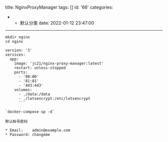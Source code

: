 title: NginxProxyManager
tags: []
id: '66'
categories:
  - - 默认分类
date: 2022-01-12 23:47:00
---
```
mkdir nginx
cd nginx

version: '3'
services:
  app:
    image: 'jc21/nginx-proxy-manager:latest'
    restart: unless-stopped
    ports:
      - '80:80'
      - '81:81'
      - '443:443'
    volumes:
      - ./data:/data
      - ./letsencrypt:/etc/letsencrypt
      ```

`docker-compose up -d`

默认帐号密码

* Email:    admin@example.com
* Password: changeme
